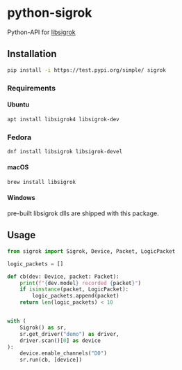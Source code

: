 # python-sigrok

Python-API for [libsigrok](https://sigrok.org/wiki/Libsigrok)

## Installation
```bash
pip install -i https://test.pypi.org/simple/ sigrok
```

### Requirements
#### Ubuntu
```bash
apt install libsigrok4 libsigrok-dev
```

### Fedora
```bash
dnf install libsigrok libsigrok-devel
```

#### macOS
```bash
brew install libsigrok
```

#### Windows
pre-built libsigrok dlls are shipped with this package.

## Usage
```python
from sigrok import Sigrok, Device, Packet, LogicPacket

logic_packets = []

def cb(dev: Device, packet: Packet):
    print(f"{dev.model} recorded {packet}")
    if isinstance(packet, LogicPacket):
        logic_packets.append(packet)
    return len(logic_packets) < 10


with (
    Sigrok() as sr,
    sr.get_driver("demo") as driver,
    driver.scan()[0] as device
):
    device.enable_channels("D0")
    sr.run(cb, [device])
```
